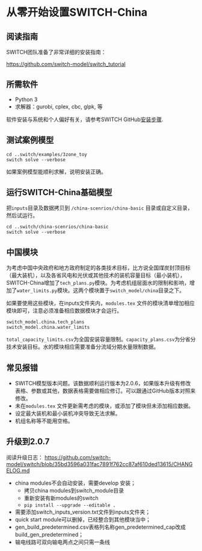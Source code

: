 # 从零开始设置SWITCH-China

## 阅读指南

SWITCH团队准备了非常详细的安装指南：

<https://github.com/switch-model/switch_tutorial>


## 所需软件

* Python 3
* 求解器：gurobi, cplex, cbc, glpk, 等

软件安装与系统和个人偏好有关，请参考SWITCH GitHub[安装步骤](https://github.com/switch-model/switch/blob/master/INSTALL.md).


## 测试案例模型

```
cd ..switch/examples/3zone_toy
switch solve --verbose
```

如果案例模型能顺利求解，说明安装正确。

## 运行SWITCH-China基础模型

把``inputs``目录及数据拷贝到 ``/china-scenrios/china-basic`` 目录或自定义目录，然后试运行。

```
cd ..switch/china-scenrios/china-basic
switch solve --verbose
```

## 中国模块
为考虑中国中央政府和地方政府制定的各类技术目标，比方说全国煤炭封顶目标（最大装机），以及各省风电和光伏或其他技术的装机容量目标（最小装机），SWITCH-China增加了``tech_plans.py``模块。为考虑机组层面水的限制和影响，增加了``water_limits.py``模块。这两个模块置于``switch_model/china``目录之下。

如果要使用这些模块，在inputs文件夹内，``modules.tex`` 文件的模块清单增加相应模块即可，注意必须准备相应数据模块才会运行。

```
switch_model.china.tech_plans
switch_model.china.water_limits
```

``total_capacity_limits.csv``为全国安装容量限制。``capacity_plans.csv``为分省分技术安装目标。水的模块相应需要准备分流域分期水量限制数据。


## 常见报错

- SWITCH模型版本问题。该数据顺利运行版本为2.0.6，如果版本升级有修改表格、参数或其他，数据表格需要做相应修订。可以跟通过GitHub版本对照来修改。 
- 未在``modules.tex`` 文件更新需考虑的模块，或添加了模块但未添加相应数据。
- 设定最大装机和最小装机冲突导致无法求解。
- 机组名称等不能用空格。

## 升级到2.0.7

阅读升级日志：
<https://github.com/switch-model/switch/blob/35bd3596a031fac7891f762cc87af610ded13615/CHANGELOG.md>

- china modules不会自动安装，需要develop 安装；
	- 拷贝china modules到switch_module目录
	- 重新安装有新modules的switch
	- `pip install --upgrade --editable .` 
- 需要添加switch_inputs_version.txt文件到inputs文件夹；
- quick start module可以删掉，已经整合到其他模块当中；
- gen\_build\_predetermined.csv表格列名称gen\_predetermined\_cap改成build\_gen\_predetermined；
- 输电线路可双向输电两点之间只需一条线

